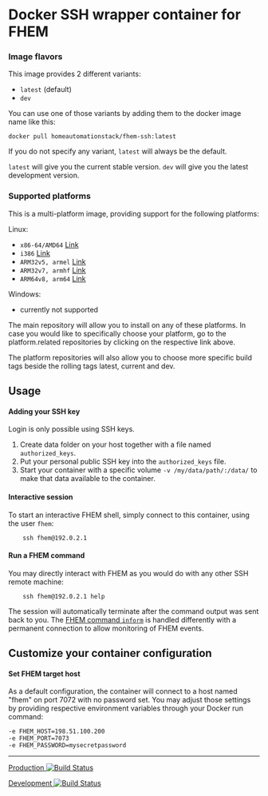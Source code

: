 # Docker SSH wrapper container for FHEM

### Image flavors
This image provides 2 different variants:

- `latest` (default)
- `dev`

You can use one of those variants by adding them to the docker image name like this:

	docker pull homeautomationstack/fhem-ssh:latest

If you do not specify any variant, `latest` will always be the default.

`latest` will give you the current stable version.
`dev` will give you the latest development version.


### Supported platforms
This is a multi-platform image, providing support for the following platforms:


Linux:

- `x86-64/AMD64` [Link](https://hub.docker.com/r/homeautomationstack/fhem-ssh-amd64_linux/)
- `i386` [Link](https://hub.docker.com/r/homeautomationstack/fhem-ssh-i386_linux/)
- `ARM32v5, armel` [Link](https://hub.docker.com/r/homeautomationstack/fhem-ssh-arm32v5_linux/)
- `ARM32v7, armhf` [Link](https://hub.docker.com/r/homeautomationstack/fhem-ssh-arm32v7_linux/)
- `ARM64v8, arm64` [Link](https://hub.docker.com/r/homeautomationstack/fhem-ssh-arm64v8_linux/)


Windows:

- currently not supported


The main repository will allow you to install on any of these platforms.
In case you would like to specifically choose your platform, go to the platform.related repositories by clicking on the respective link above.

The platform repositories will also allow you to choose more specific build tags beside the rolling tags latest, current and dev.


## Usage

#### Adding your SSH key
Login is only possible using SSH keys.

1. Create data folder on your host together with a file named `authorized_keys`.
2. Put your personal public SSH key into the `authorized_keys` file.
3. Start your container with a specific volume `-v /my/data/path/:/data/` to make that data available to the container.

#### Interactive session
To start an interactive FHEM shell, simply connect to this container, using the user `fhem`:

		ssh fhem@192.0.2.1

#### Run a FHEM command
You may directly interact with FHEM as you would do with any other SSH remote machine:

		ssh fhem@192.0.2.1 help

The session will automatically terminate after the command output was sent back to you.
The [FHEM command `inform`](https://fhem.de/commandref.html#inform) is handled differently with a permanent connection to allow monitoring of FHEM events.

## Customize your container configuration

#### Set FHEM target host
As a default configuration, the container will connect to a host named "fhem" on port 7072 with no password set.
You may adjust those settings by providing respective environment variables through your Docker run command:

    -e FHEM_HOST=198.51.100.200
    -e FHEM_PORT=7073
    -e FHEM_PASSWORD=mysecretpassword


___
[Production ![Build Status](https://travis-ci.com/docker-home-automation-stack/fhem-ssh.svg?branch=master)](https://travis-ci.com/docker-home-automation-stack/fhem-ssh)

[Development ![Build Status](https://travis-ci.com/docker-home-automation-stack/fhem-ssh.svg?branch=dev)](https://travis-ci.com/docker-home-automation-stack/fhem-ssh)
